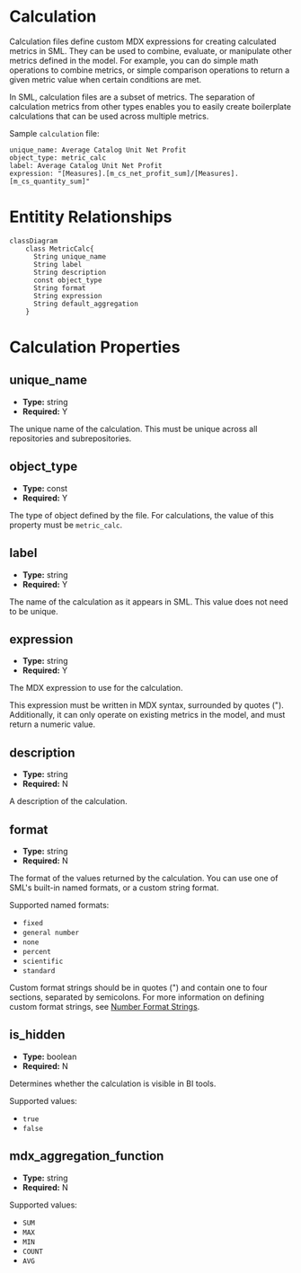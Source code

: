 # Calculation

Calculation files define custom MDX expressions for creating calculated
metrics in SML. They can be used to combine, evaluate, or manipulate
other metrics defined in the model. For example, you can do simple math
operations to combine metrics, or simple comparison operations to return
a given metric value when certain conditions are met.

In SML, calculation files are a subset of metrics. The separation of
calculation metrics from other types enables you to easily create
boilerplate calculations that can be used across multiple metrics.

Sample `calculation` file:

```
unique_name: Average Catalog Unit Net Profit
object_type: metric_calc
label: Average Catalog Unit Net Profit
expression: "[Measures].[m_cs_net_profit_sum]/[Measures].[m_cs_quantity_sum]"
```

# Entitity Relationships

```mermaid
classDiagram
    class MetricCalc{
      String unique_name
      String label
      String description
      const object_type
      String format
      String expression
      String default_aggregation
    }
```

# Calculation Properties

## unique_name

- **Type:** string
- **Required:** Y

The unique name of the calculation. This must be unique across all
repositories and subrepositories.

## object_type

- **Type:** const
- **Required:** Y

The type of object defined by the file. For calculations, the value of
this property must be `metric_calc`.

## label

- **Type:** string
- **Required:** Y

The name of the calculation as it appears in SML. This value does
not need to be unique.

## expression

- **Type:** string
- **Required:** Y

The MDX expression to use for the calculation.

This expression must be written in MDX syntax, surrounded by quotes (").
Additionally, it can only operate on existing metrics in the model, and
must return a numeric value.

## description

- **Type:** string
- **Required:** N

A description of the calculation.

## format

- **Type:** string
- **Required:** N

The format of the values returned by the calculation. You can use one of
SML's built-in named formats, or a custom string format.

Supported named formats:

- `fixed`
- `general number`
- `none`
- `percent`
- `scientific`
- `standard`

Custom format strings should be in quotes (") and contain one to four
sections, separated by semicolons. For more information on defining
custom format strings, see [Number Format
Strings](../../c-creating-and-sharing-cubes/creating-cubes/formats-for-data-values/number-format-strings.md).

## is_hidden

- **Type:** boolean
- **Required:** N

Determines whether the calculation is visible in BI tools.

Supported values:

- `true`
- `false`

## mdx_aggregation_function

- **Type:** string
- **Required:** N

Supported values:

- `SUM`
- `MAX`
- `MIN`
- `COUNT`
- `AVG`
